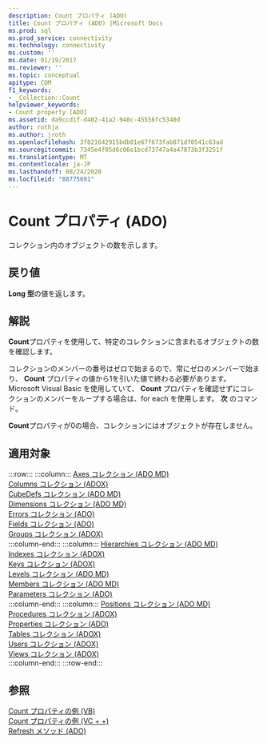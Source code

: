 ```yaml
---
description: Count プロパティ (ADO)
title: Count プロパティ (ADO) |Microsoft Docs
ms.prod: sql
ms.prod_service: connectivity
ms.technology: connectivity
ms.custom: ''
ms.date: 01/19/2017
ms.reviewer: ''
ms.topic: conceptual
apitype: COM
f1_keywords:
- _Collection::Count
helpviewer_keywords:
- Count property [ADO]
ms.assetid: da9ccd1f-d402-41a2-940c-45556fc5340d
author: rothja
ms.author: jroth
ms.openlocfilehash: 3f821642915bdb01e67f673fab871df0541c63ad
ms.sourcegitcommit: 7345e4f05d6c06e1bcd73747a4a47873b3f3251f
ms.translationtype: MT
ms.contentlocale: ja-JP
ms.lasthandoff: 08/24/2020
ms.locfileid: "88775691"
---
```

# <a name="count-property-ado"></a>Count プロパティ (ADO)
コレクション内のオブジェクトの数を示します。  
  
## <a name="return-value"></a>戻り値  
 **Long 型**の値を返します。  
  
## <a name="remarks"></a>解説  
 **Count**プロパティを使用して、特定のコレクションに含まれるオブジェクトの数を確認します。  
  
 コレクションのメンバーの番号はゼロで始まるので、常にゼロのメンバーで始まり、 **Count** プロパティの値から1を引いた値で終わる必要があります。 Microsoft Visual Basic を使用していて、 **Count** プロパティを確認せずにコレクションのメンバーをループする場合は、for each を使用します。 **次** のコマンド。  
  
 **Count**プロパティが0の場合、コレクションにはオブジェクトが存在しません。  
  
## <a name="applies-to"></a>適用対象  

:::row:::
    :::column:::
        [Axes コレクション (ADO MD)](../ado-md-api/axes-collection-ado-md.md)  
        [Columns コレクション (ADOX)](../adox-api/columns-collection-adox.md)  
        [CubeDefs コレクション (ADO MD)](../ado-md-api/cubedefs-collection-ado-md.md)  
        [Dimensions コレクション (ADO MD)](../ado-md-api/dimensions-collection-ado-md.md)  
        [Errors コレクション (ADO)](./errors-collection-ado.md)  
        [Fields コレクション (ADO)](./fields-collection-ado.md)  
        [Groups コレクション (ADOX)](../adox-api/groups-collection-adox.md)  
    :::column-end:::
    :::column:::
        [Hierarchies コレクション (ADO MD)](../ado-md-api/hierarchies-collection-ado-md.md)  
        [Indexes コレクション (ADOX)](../adox-api/indexes-collection-adox.md)  
        [Keys コレクション (ADOX)](../adox-api/keys-collection-adox.md)  
        [Levels コレクション (ADO MD)](../ado-md-api/levels-collection-ado-md.md)  
        [Members コレクション (ADO MD)](../ado-md-api/members-collection-ado-md.md)  
        [Parameters コレクション (ADO)](./parameters-collection-ado.md)  
    :::column-end:::
    :::column:::
        [Positions コレクション (ADO MD)](../ado-md-api/positions-collection-ado-md.md)  
        [Procedures コレクション (ADOX)](../adox-api/procedures-collection-adox.md)  
        [Properties コレクション (ADO)](./properties-collection-ado.md)  
        [Tables コレクション (ADOX)](../adox-api/tables-collection-adox.md)  
        [Users コレクション (ADOX)](../adox-api/users-collection-adox.md)  
        [Views コレクション (ADOX)](../adox-api/views-collection-adox.md)  
    :::column-end:::
:::row-end:::

## <a name="see-also"></a>参照  
 [Count プロパティの例 (VB)](./count-property-example-vb.md)   
 [Count プロパティの例 (VC + +)](./count-property-example-vc.md)   
 [Refresh メソッド (ADO)](./refresh-method-ado.md)